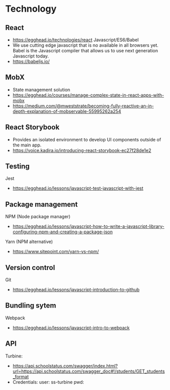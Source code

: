 # Technology

## React
* https://egghead.io/technologies/react 
Javascript/ES6/Babel
* We use cutting edge javascript that is no available in all browsers yet. Babel is the Javascript compiler that allows us to use next generation Javascript today. 
* https://babeljs.io/

## MobX
* State management solution
* https://egghead.io/courses/manage-complex-state-in-react-apps-with-mobx
* https://medium.com/@mweststrate/becoming-fully-reactive-an-in-depth-explanation-of-mobservable-55995262a254

## React Storybook
* Provides an isolated environment to develop UI components outside of the main app. 
* https://voice.kadira.io/introducing-react-storybook-ec27f28de1e2

## Testing
Jest
* https://egghead.io/lessons/javascript-test-javascript-with-jest

## Package management
NPM (Node package manager)
* https://egghead.io/lessons/javascript-how-to-write-a-javascript-library-configuring-npm-and-creating-a-package-json

Yarn (NPM alternative) 
* https://www.sitepoint.com/yarn-vs-npm/


## Version control
Git
* https://egghead.io/lessons/javascript-introduction-to-github

## Bundling sytem
Webpack
* https://egghead.io/lessons/javascript-intro-to-webpack

## API
Turbine:
* https://api.schoolstatus.com/swagger/index.html?url=https://api.schoolstatus.com/swagger_doc#!/students/GET_students_format 
* Credentials: user: ss-turbine pwd:  <ask-manager>